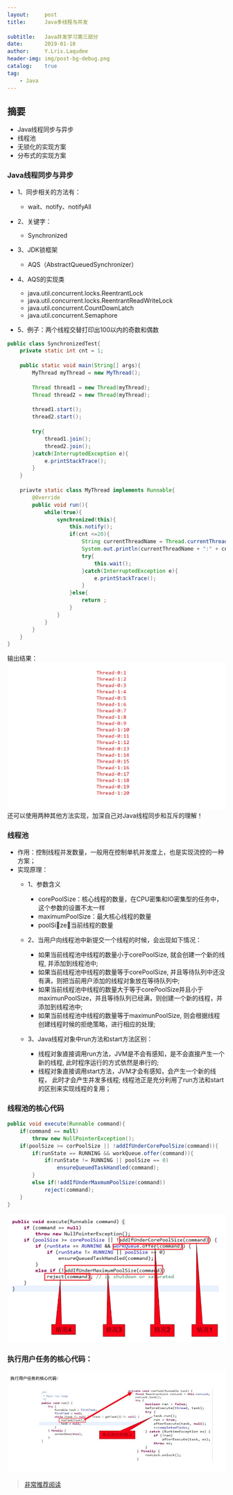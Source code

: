 ```yaml
---
layout:     post
title:      Java多线程与并发

subtitle:   Java并发学习第三部分
date:       2019-01-10
author:     Y.Lris.Laqudee
header-img: img/post-bg-debug.png
catalog:    true
tag:
    - Java
---
```



## 摘要
- Java线程同步与异步
- 线程池
- 无锁化的实现方案
- 分布式的实现方案

### Java线程同步与异步
- 1、同步相关的方法有：
  - wait、notify、notifyAll
- 2、关键字：
  - Synchronized
- 3、JDK锁框架
  - AQS（AbstractQueuedSynchronizer）
- 4、AQS的实现类
  - java.util.concurrent.locks.ReentrantLock
  - java.util.concurrent.locks.ReentrantReadWriteLock
  - java.util.concurrent.CountDownLatch
  - java.util.concurrent.Semaphore

- 5、例子：两个线程交替打印出100以内的奇数和偶数
  
```java
public class SynchronizedTest{
    private static int cnt = 1;

    public static void main(String[] args){
        MyThread myThread = new MyThread();

        Thread thread1 = new Thread(myThread);
        Thread thread2 = new Thread(myThread);

        thread1.start();
        thread2.start();

        try{
            thread1.join();
            thread2.join();
        }catch(InterruptedException e){
            e.printStackTrace();
        }
    }

    priavte static class MyThread implements Runnable{
        @Override
        public void run(){
            while(true){
                synchronized(this){
                    this.notify();
                    if(cnt <=20){
                        String currentThreadName = Thread.currentThread().getName();
                        System.out.println(currentThreadName + ":" + cnt++);
                        try{
                            this.wait();
                        }catch(InterruptedException e){
                            e.printStackTrace();
                        }
                    }else{
                        return ;
                    }
                }
            }
        }
    }
}
```

输出结果：
![tuyi](/img/love3.png)
还可以使用两种其他方法实现，加深自己对Java线程同步和互斥的理解！

### 线程池
- 作用：控制线程并发数量，一般用在控制单机并发度上，也是实现流控的一种方案；
- 实现原理：
  - 1、参数含义
     - corePoolSize：核心线程的数量，在CPU密集和IO密集型的任务中，这个参数的设置不太一样
     - maximumPoolSize：最大核心线程的数量
     - poolSize：当前线程的数量

  - 2、当用户向线程池中新提交一个线程的时候，会出现如下情况：
     - 如果当前线程池中线程的数量小于corePoolSize, 就会创建一个新的线程, 并添加到线程池中; 
     - 如果当前线程池中线程的数量等于corePoolSize, 并且等待队列中还没有满，则把当前用户添加的线程对象放在等待队列中;
     - 如果当前线程池中线程的数量大于等于corePoolSize并且小于maximunPoolSize，并且等待队列已经满，则创建一个新的线程，并添加到线程池中;
     - 如果当前线程池中线程的数量等于maximunPoolSize, 则会根据线程创建线程时候的拒绝策略，进行相应的处理;

  - 3、Java线程对象中run方法和start方法区别：
     - 线程对象直接调用run方法，JVM是不会有感知，是不会直接产生一个新的线程, 此时程序运行的方式依然是串行的;
     - 线程对象直接调用start方法，JVM才会有感知，会产生一个新的线程， 此时才会产生并发多线程;
线程池正是充分利用了run方法和start的区别来实现线程的复用；

### 线程池的核心代码

```java
public void execute(Runnable command){
    if(command == null)
        throw new NullPointerException();
    if(poolSize >= corPoolSize || !addIfUnderCorePoolSize(command)){
        if(runState == RUNNING && workQueue.offer(command)){
            if(runState != RUNNING || poolSize == 0)
                ensureQueuedTaskHandled(command);
        }
        else if(!addIfUnderMaxmumPoolSize(command))
            reject(command);
    }
}
```
![图二](/img/love1.png)

### 执行用户任务的核心代码：
![图三](/img/llove2.png)

> [非常推荐阅读](https://segmentfault.com/img/bVbed5h?w=620&h=257)


